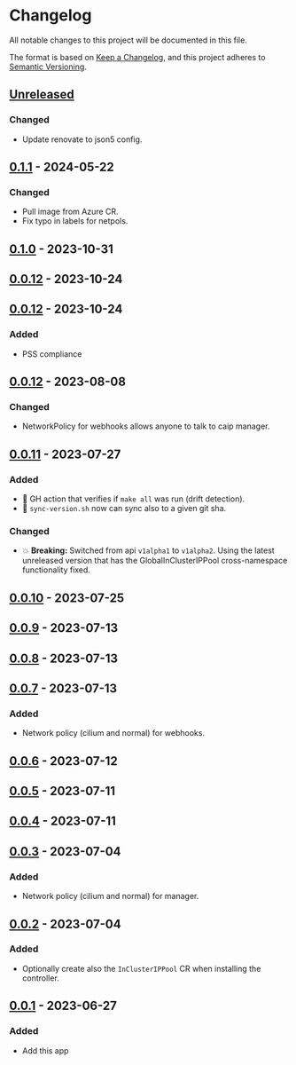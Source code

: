 # Changelog

All notable changes to this project will be documented in this file.

The format is based on [Keep a Changelog](https://keepachangelog.com/en/1.0.0/),
and this project adheres to [Semantic Versioning](https://semver.org/spec/v2.0.0.html).

## [Unreleased]

### Changed

- Update renovate to json5 config.

## [0.1.1] - 2024-05-22

### Changed

- Pull image from Azure CR.
- Fix typo in labels for netpols.

## [0.1.0] - 2023-10-31

## [0.0.12] - 2023-10-24

## [0.0.12] - 2023-10-24

### Added

- PSS compliance

## [0.0.12] - 2023-08-08

### Changed

- NetworkPolicy for webhooks allows anyone to talk to caip manager.

## [0.0.11] - 2023-07-27

### Added

- :seedling: GH action that verifies if `make all` was run (drift detection).
- :seedling: `sync-version.sh` now can sync also to a given git sha.

### Changed

- :boom: **Breaking:** Switched from api `v1alpha1` to `v1alpha2`. Using the latest unreleased version that has the GlobalInClusterIPPool cross-namespace functionality fixed.

## [0.0.10] - 2023-07-25

## [0.0.9] - 2023-07-13

## [0.0.8] - 2023-07-13

## [0.0.7] - 2023-07-13

### Added

- Network policy (cilium and normal) for webhooks.

## [0.0.6] - 2023-07-12

## [0.0.5] - 2023-07-11

## [0.0.4] - 2023-07-11

## [0.0.3] - 2023-07-04

### Added

- Network policy (cilium and normal) for manager.

## [0.0.2] - 2023-07-04

### Added

- Optionally create also the `InClusterIPPool` CR when installing the controller.

## [0.0.1] - 2023-06-27

### Added

- Add this app

[Unreleased]: https://github.com/giantswarm/cluster-api-ipam-provider-in-cluster-app/compare/v0.1.1...HEAD
[0.1.1]: https://github.com/giantswarm/cluster-api-ipam-provider-in-cluster-app/compare/v0.1.0...v0.1.1
[0.1.0]: https://github.com/giantswarm/cluster-api-ipam-provider-in-cluster-app/compare/v0.0.12...v0.1.0
[0.0.12]: https://github.com/giantswarm/cluster-api-ipam-provider-in-cluster-app/compare/v0.0.12...v0.0.12
[0.0.12]: https://github.com/giantswarm/cluster-api-ipam-provider-in-cluster-app/compare/v0.0.12...v0.0.12
[0.0.12]: https://github.com/giantswarm/cluster-api-ipam-provider-in-cluster-app/compare/v0.0.11...v0.0.12
[0.0.11]: https://github.com/giantswarm/cluster-api-ipam-provider-in-cluster-app/compare/v0.0.10...v0.0.11
[0.0.10]: https://github.com/giantswarm/cluster-api-ipam-provider-in-cluster-app/compare/v0.0.9...v0.0.10
[0.0.9]: https://github.com/giantswarm/cluster-api-ipam-provider-in-cluster-app/compare/v0.0.8...v0.0.9
[0.0.8]: https://github.com/giantswarm/cluster-api-ipam-provider-in-cluster-app/compare/v0.0.7...v0.0.8
[0.0.7]: https://github.com/giantswarm/cluster-api-ipam-provider-in-cluster-app/compare/v0.0.6...v0.0.7
[0.0.6]: https://github.com/giantswarm/cluster-api-ipam-provider-in-cluster-app/compare/v0.0.5...v0.0.6
[0.0.5]: https://github.com/giantswarm/cluster-api-ipam-provider-in-cluster-app/compare/v0.0.4...v0.0.5
[0.0.4]: https://github.com/giantswarm/cluster-api-ipam-provider-in-cluster-app/compare/v0.0.3...v0.0.4
[0.0.3]: https://github.com/giantswarm/cluster-api-ipam-provider-in-cluster-app/compare/v0.0.2...v0.0.3
[0.0.2]: https://github.com/giantswarm/cluster-api-ipam-provider-in-cluster-app/compare/v0.0.1...v0.0.2
[0.0.1]: https://github.com/giantswarm/cluster-api-ipam-provider-in-cluster-app/compare/v0.0.1...v0.0.1
